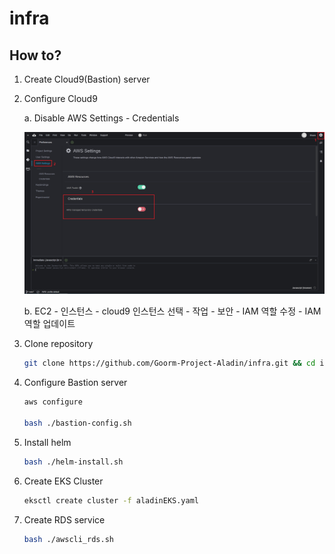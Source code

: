 # infra

## How to?

1. Create Cloud9(Bastion) server

2. Configure Cloud9

    a. Disable AWS Settings - Credentials

    ![Config Cloud9](https://github.com/Goorm-Project-Aladin/infra/blob/main/images/1.png)

    b. EC2 - 인스턴스 - cloud9 인스턴스 선택 - 작업 - 보안 - IAM 역할 수정 - IAM 역할 업데이트

3. Clone repository
    ```bash
    git clone https://github.com/Goorm-Project-Aladin/infra.git && cd infra
    ```

4. Configure Bastion server
    ```bash
    aws configure

    bash ./bastion-config.sh
    ```

5. Install helm
    ```bash
    bash ./helm-install.sh
    ```

6. Create EKS Cluster
    ```bash
    eksctl create cluster -f aladinEKS.yaml
    ```

7. Create RDS service
    ```bash
    bash ./awscli_rds.sh
    ```